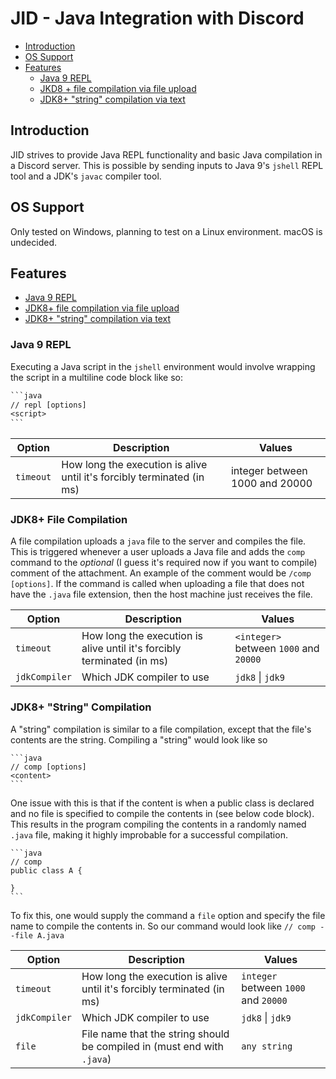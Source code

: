 # JID - Java Integration with Discord

- [Introduction](#intro)
- [OS Support](#os-support)
- [Features](#features)
	- [Java 9 REPL](#java-9-repl)
	- [JKD8 + file compilation via file upload](#filecomp)
	- [JDK8+ "string" compilation via text](#stringcomp)

## <a id="intro">Introduction</a>

JID strives to provide Java REPL functionality and basic Java compilation in a Discord server. This is possible by sending inputs to Java 9's `jshell` REPL tool and a JDK's `javac` compiler tool.

## <a id="os-support">OS Support</a>

Only tested on Windows, planning to test on a Linux environment. macOS is undecided.

## <a id="features">Features</a>

- [Java 9 REPL](#java-9-repl)
- [JDK8+ file compilation via file upload](#filecomp)
- [JDK8+ "string" compilation via text](#stringcomp)

### <a id="java-9-repl">Java 9 REPL</a>

Executing a Java script in the `jshell` environment would involve wrapping the script in a multiline code block like so:

````txt
```java
// repl [options]
<script>
```
````

| Option | Description | Values |
| - | - | - |
| `timeout` | How long the execution is alive until it's forcibly terminated (in ms) | integer between 1000 and 20000 |

### <a id="filecomp">JDK8+ File Compilation</a>

A file compilation uploads a `java` file to the server and compiles the file.
This is triggered whenever a user uploads a Java file and adds the `comp` command to the *optional* (I guess it's required now if you want to compile) comment of the attachment.
An example of the comment would be `/comp [options]`. If the command
is called when uploading a file that does not have the `.java` file extension, then the host machine just receives the file.

| Option | Description | Values |
| - | - | - |
| `timeout` | How long the execution is alive until it's forcibly terminated (in ms) | `<integer>` between `1000` and `20000` |
| `jdkCompiler` | Which JDK compiler to use | `jdk8` \| `jdk9` |

### <a id="stringcomp">JDK8+ "String" Compilation</a>

A "string" compilation is similar to a file compilation, except that the file's contents are the string. Compiling a "string" would look like so

````text
```java
// comp [options]
<content>
```
````

One issue with this is that if the content is when a public class is declared and no file is specified to compile the contents in (see below code block). This results in the program compiling the contents in a randomly named `.java` file, making it highly improbable for a successful compilation.

````text
```java
// comp
public class A {

}
```
````

To fix this, one would supply the command a `file` option and specify the file name to compile the contents in. So our command would look like `// comp --file A.java`

| Option | Description | Values |
| - | - | - |
| `timeout` | How long the execution is alive until it's forcibly terminated (in ms) | `integer` between `1000` and `20000` |
| `jdkCompiler` | Which JDK compiler to use | `jdk8` \| `jdk9` |
| `file` | File name that the string should be compiled in (must end with `.java`) | `any string` |
